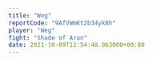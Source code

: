 ```yaml
---
title: "Weg"
reportCode: "9AfVWmKt2b34yk8h"
player: "Weg"
fight: "Shade of Aran"
date: 2021-10-09T12:54:48.063000+00:00
---
```

